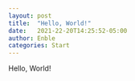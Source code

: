 ```yaml
---
layout: post
title:  "Hello, World!"
date:   2021-22-20T14:25:52-05:00
author: Enble
categories: Start
---
```


Hello, World!